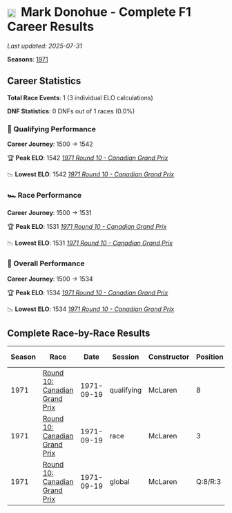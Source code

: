 # <img src="https://upload.wikimedia.org/wikipedia/commons/a/a4/Flag_of_the_United_States.svg" alt="United States" width="20" height="auto" style="vertical-align: middle; margin-right: 5px;" onerror="this.outerHTML='🇺🇸'; this.style.marginRight='5px';"/> Mark Donohue - Complete F1 Career Results

*Last updated: 2025-07-31*

**Seasons**: [1971](../seasons/1971-season-report)

## Career Statistics

**Total Race Events**: 1 (3 individual ELO calculations)

**DNF Statistics**: 0 DNFs out of 1 races (0.0%)

### 🏁 Qualifying Performance
**Career Journey**: 1500 → 1542

🏆 **Peak ELO**: 1542
   *[1971 Round 10 - Canadian Grand Prix](../seasons/1971-season-report#round-10-canadian-grand-prix)*

📉 **Lowest ELO**: 1542
   *[1971 Round 10 - Canadian Grand Prix](../seasons/1971-season-report#round-10-canadian-grand-prix)*

### 🏎️ Race Performance
**Career Journey**: 1500 → 1531

🏆 **Peak ELO**: 1531
   *[1971 Round 10 - Canadian Grand Prix](../seasons/1971-season-report#round-10-canadian-grand-prix)*

📉 **Lowest ELO**: 1531
   *[1971 Round 10 - Canadian Grand Prix](../seasons/1971-season-report#round-10-canadian-grand-prix)*

### 🌟 Overall Performance
**Career Journey**: 1500 → 1534

🏆 **Peak ELO**: 1534
   *[1971 Round 10 - Canadian Grand Prix](../seasons/1971-season-report#round-10-canadian-grand-prix)*

📉 **Lowest ELO**: 1534
   *[1971 Round 10 - Canadian Grand Prix](../seasons/1971-season-report#round-10-canadian-grand-prix)*


## Complete Race-by-Race Results

| Season | Race | Date | Session | Constructor | Position | Starting ELO | ELO Change | Final ELO | Teammate |
|--------|------|------|---------|-------------|----------|--------------|------------|-----------|----------|
| 1971 | [Round 10: Canadian Grand Prix](../seasons/1971-season-report#round-10-canadian-grand-prix) | 1971-09-19 | qualifying | McLaren | 8 | 1500 | +42 | 1542 | <img src="https://upload.wikimedia.org/wikipedia/commons/3/3e/Flag_of_New_Zealand.svg" alt="New Zealand" width="20" height="auto" style="vertical-align: middle; margin-right: 5px;" onerror="this.outerHTML='🇳🇿'; this.style.marginRight='5px';"/> Denny Hulme |
| 1971 | [Round 10: Canadian Grand Prix](../seasons/1971-season-report#round-10-canadian-grand-prix) | 1971-09-19 | race | McLaren | 3 | 1500 | +31 | 1531 | <img src="https://upload.wikimedia.org/wikipedia/commons/3/3e/Flag_of_New_Zealand.svg" alt="New Zealand" width="20" height="auto" style="vertical-align: middle; margin-right: 5px;" onerror="this.outerHTML='🇳🇿'; this.style.marginRight='5px';"/> Denny Hulme |
| 1971 | [Round 10: Canadian Grand Prix](../seasons/1971-season-report#round-10-canadian-grand-prix) | 1971-09-19 | global | McLaren | Q:8/R:3 | 1500 | +34 | 1534 | <img src="https://upload.wikimedia.org/wikipedia/commons/3/3e/Flag_of_New_Zealand.svg" alt="New Zealand" width="20" height="auto" style="vertical-align: middle; margin-right: 5px;" onerror="this.outerHTML='🇳🇿'; this.style.marginRight='5px';"/> Denny Hulme |

